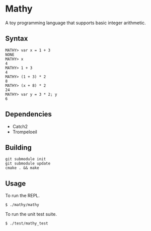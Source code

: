 # Mathy
A toy programming language that supports basic integer arithmetic.
## Syntax
```
MATHY> var x = 1 + 3
NONE
MATHY> x
4
MATHY> 1 + 3
4
MATHY> (1 + 3) * 2
8
MATHY> (x + 8) * 2
24
MATHY> var y = 3 * 2; y
6
```
## Dependencies
* Catch2
* Trompeloeil
## Building
```
git submodule init
git submodule update
cmake . && make
```
## Usage
To run the REPL.
```
$ ./mathy/mathy
```
To run the unit test suite.
```
$ ./test/mathy_test
```